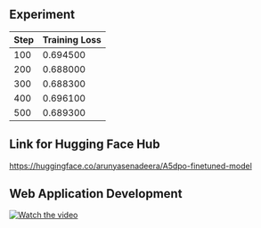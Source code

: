 ## Experiment

|Step	|Training Loss |
|-----|--------------|
|100	|0.694500 |
|200	|0.688000 |
|300	|0.688300 |
|400	|0.696100 |
|500	|0.689300 |


## Link for Hugging Face Hub

https://huggingface.co/arunyasenadeera/A5dpo-finetuned-model

## Web Application Development
[![Watch the video](https://img.youtube.com/vi/8nl4b9R7dkQ/0.jpg)](https://www.youtube.com/watch?v=8nl4b9R7dkQ)
